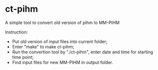 # ct-pihm
A simple tool to convert old version of pihm to MM-PIHM

Instruction:
- Put old version of input files into current folder;
- Enter "make" to make ct-pihm;
- Run the convertion tool by "./ct-pihm", enter date and time for starting time point;
- Find input files for new MM-PIHM in output folder.
